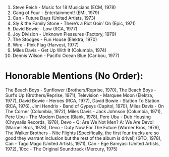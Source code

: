 1. Steve Reich - Music for 18 Musicians (ECM, 1978)
2. Gang of Four - Entertainment! (EMI, 1979)
3. Can - Future Days (United Artists, 1973)
4. Sly & the Family Stone - There’s a Riot Goin’ On (Epic, 1971)
5. David Bowie - Low (RCA, 1977)
6. Joy Division -  Unknown Pleasures (Factory, 1979)
7. The Stooges - Fun House (Elektra, 1970)
8. Wire - Pink Flag (Harvest, 1977)
9. Miles Davis - Get Up With It (Columbia, 1974)
10. Dennis Wilson -  Pacific Ocean Blue (Caribou, 1977)

<h1>Honorable Mentions (No Order):</h1>

The Beach Boys - Sunflower (Brothers/Reprise, 1970), The Beach Boys - Surf’s Up (Brothers/Reprise, 1971), Television - Marquee Moon (Elektra, 1977), David Bowie - Heroes (RCA, 1977), David Bowie - Station To Station (RCA, 1976), Jimi Hendrix - Band of Gypsys (Capitol, 1970), Miles Davis - On The Corner (Columbia, 1972), Miles Davis - Jack Johnson (Columbia, 1971), Pere Ubu - The Modern Dance (Blank, 1978), Pere Ubu - Dub Housing (Chrysalis Records, 1978), Devo - Q: Are We Not Men? A: We Are Devo! (Warner Bros, 1978), Devo - Duty Now For The Future (Warner Bros, 1979), The Walker Brothers - Nite Flights [Specifically, the first four tracks are so good they warrant inclusion but the rest of the album is drivel] (GTO, 1978), Can - Tago Mago (United Artists, 1971), Can - Ege Bamyasi (United Artists, 1972), 10cc - The Original Soundtrack (Mercury, 1975)
